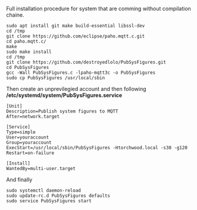 Full installation procedure for system that are comming without compilation chaine.

```
sudo apt install git make build-essential libssl-dev
cd /tmp
git clone https://github.com/eclipse/paho.mqtt.c.git
cd paho.mqtt.c/
make
sudo make install
cd /tmp
git clone https://github.com/destroyedlolo/PubSysFigures.git
cd PubSysFigures
gcc -Wall PubSysFigures.c -lpaho-mqtt3c -o PubSysFigures
sudo cp PubSysFigures /usr/local/sbin
```

Then create an unprevilegied account and then following **/etc/systemd/system/PubSysFigures.service**

```
[Unit]
Description=Publish system figures to MQTT
After=network.target

[Service]
Type=simple
User=youraccount
Group=youraccount
ExecStart=/usr/local/sbin/PubSysFigures -Htorchwood.local -s30 -g120
Restart=on-failure

[Install]
WantedBy=multi-user.target
```

And finally

```
sudo systemctl daemon-reload
sudo update-rc.d PubSysFigures defaults
sudo service PubSysFigures start
```
